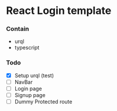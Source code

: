 # React Login template 

### Contain 
- urql
- typescript


### Todo 
- [x] Setup urql (test)
- [ ] NavBar 
- [ ] Login page 
- [ ] Signup page
- [ ] Dummy Protected route